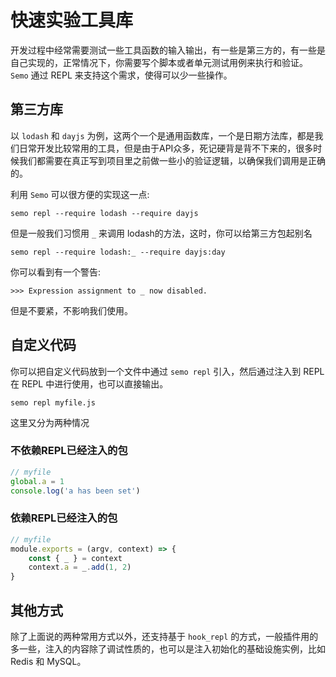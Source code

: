 # 快速实验工具库

开发过程中经常需要测试一些工具函数的输入输出，有一些是第三方的，有一些是自己实现的，正常情况下，你需要写个脚本或者单元测试用例来执行和验证。`Semo` 通过 REPL 来支持这个需求，使得可以少一些操作。

## 第三方库

以 `lodash` 和 `dayjs` 为例，这两个一个是通用函数库，一个是日期方法库，都是我们日常开发比较常用的工具，但是由于API众多，死记硬背是背不下来的，很多时候我们都需要在真正写到项目里之前做一些小的验证逻辑，以确保我们调用是正确的。

利用 `Semo` 可以很方便的实现这一点:

```
semo repl --require lodash --require dayjs
```

但是一般我们习惯用 `_` 来调用 lodash的方法，这时，你可以给第三方包起别名

```
semo repl --require lodash:_ --require dayjs:day
```

你可以看到有一个警告:

```
>>> Expression assignment to _ now disabled.
```

但是不要紧，不影响我们使用。

## 自定义代码

你可以把自定义代码放到一个文件中通过 `semo repl` 引入，然后通过注入到 REPL 在 REPL 中进行使用，也可以直接输出。

```
semo repl myfile.js
```

这里又分为两种情况

### 不依赖REPL已经注入的包

```js
// myfile
global.a = 1
console.log('a has been set')
```

### 依赖REPL已经注入的包

```js
// myfile
module.exports = (argv, context) => {
    const { _ } = context
    context.a = _.add(1, 2)
}
```

## 其他方式

除了上面说的两种常用方式以外，还支持基于 `hook_repl` 的方式，一般插件用的多一些，注入的内容除了调试性质的，也可以是注入初始化的基础设施实例，比如 Redis 和 MySQL。




